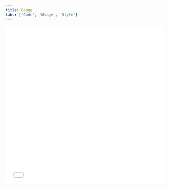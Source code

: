 ```yaml
---
title: Gauge
tabs: ['Code', 'Usage', 'Style']
---
```


<GridWrapper>
<iframe height='500' scrolling='no' title='Gauge Graph' src='//codepen.io/team/carbon/embed/wqyPGz/?height=300&theme-id=30962&default-tab=result&embed-version=2' frameborder='no' allowtransparency='true' allowfullscreen='true' style='width: 100%;'>See the Pen <a href='https://codepen.io/team/carbon/pen/wqyPGz/'>Gauge Graph</a> by Carbon Design System (<a href='https://codepen.io/carbon'>@carbon</a>) on <a href='https://codepen.io'>CodePen</a>.
</iframe>
</GridWrapper>

